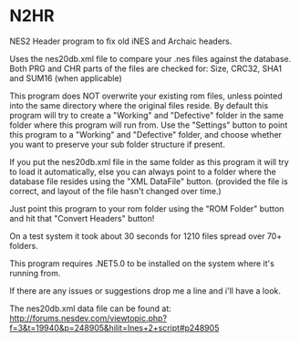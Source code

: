 # N2HR
NES2 Header program to fix old iNES and Archaic headers.

Uses the nes20db.xml file to compare your .nes files against the database.
Both PRG and CHR parts of the files are checked for: Size, CRC32, SHA1 and SUM16 (when applicable)

This program does NOT overwrite your existing rom files, unless pointed into the same directory where the original files reside.
By default this program will try to create a "Working" and "Defective" folder in the same folder where this program will run from.
Use the "Settings" button to point this program to a "Working" and "Defective" folder, and choose whether you want to preserve your sub folder structure if present.

If you put the nes20db.xml file in the same folder as this program it will try to load it automatically, else you can always point to a folder where the database file resides using the "XML DataFile" button. (provided the file is correct, and layout of the file hasn't changed over time.)

Just point this program to your rom folder using the "ROM Folder" button and hit that "Convert Headers" button!

On a test system it took about 30 seconds for 1210 files spread over 70+ folders.

This program requires .NET5.0 to be installed on the system where it's running from.

If there are any issues or suggestions drop me a line and i'll have a look.

The nes20db.xml data file can be found at: http://forums.nesdev.com/viewtopic.php?f=3&t=19940&p=248905&hilit=Ines+2+script#p248905

